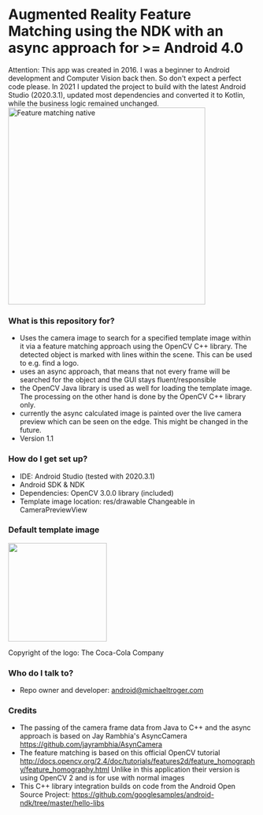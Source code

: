 # Augmented Reality Feature Matching using the NDK with an async approach for >= Android 4.0
Attention: This app was created in 2016. I was a beginner to Android development and Computer Vision back then. So don't expect a perfect code please. In 2021 I updated the project to build with the latest Android Studio (2020.3.1), updated most dependencies and converted it to Kotlin, while the business logic remained unchanged.
<img src="/featurematchingnative.png" alt="Feature matching native" width="400px"/>

### What is this repository for?
* Uses the camera image to search for a specified template image within it via a feature matching approach using the OpenCV C++ library. The detected object is marked with lines within the scene. This can be used to e.g. find a logo.
* uses an async approach, that means that not every frame will be searched for the object and the GUI stays fluent/responsible
* the OpenCV Java library is used as well for loading the template image. The processing on the other hand is done by the OpenCV C++ library only. 
* currently the async calculated image is painted over the live camera preview which can be seen on the edge. This might be changed in the future.
* Version 1.1

### How do I get set up?
* IDE: Android Studio (tested with 2020.3.1)
* Android SDK & NDK
* Dependencies: OpenCV 3.0.0 library (included)
* Template image location: res/drawable Changeable in CameraPreviewView

### Default template image
<img src="/app/src/main/res/drawable/coca_cola.bmp" alt="" width="200px"/>

Copyright of the logo: The Coca-Cola Company

### Who do I talk to?
* Repo owner and developer: android@michaeltroger.com

### Credits
* The passing of the camera frame data from Java to C++ and the async approach is based on Jay Rambhia's AsyncCamera  https://github.com/jayrambhia/AsynCamera
* The feature matching is based on this official OpenCV tutorial http://docs.opencv.org/2.4/doc/tutorials/features2d/feature_homography/feature_homography.html Unlike in this application their version is using OpenCV 2 and is for use with normal images
* This C++ library integration builds on code from the Android Open Source Project: https://github.com/googlesamples/android-ndk/tree/master/hello-libs
